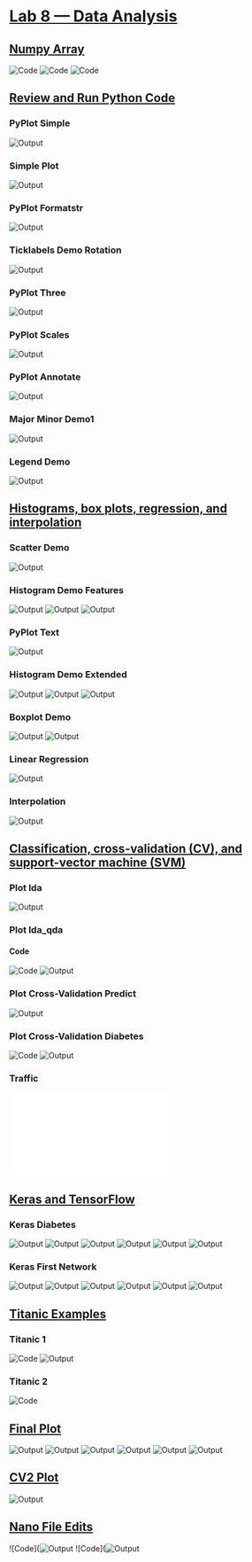 # **<ins>Lab 8 — Data Analysis </ins>**
## **<ins> Numpy Array</ins>**
![Code](Numpy_Array(1).png)
![Code](Numpy_Array(2).png)
![Code](Numpy_Array(3).png)

## **<ins> Review and Run Python Code </ins>** 
### **PyPlot Simple**
![Output](output_pyplot_simple.py.png)
### **Simple Plot**
![Output](output_simple_plot.py.png)
### **PyPlot Formatstr**
![Output](output_pyplot_formatstr.py.png)
### **Ticklabels Demo Rotation**
![Output](output_ticklabels_demo_rotation.py.png)
### **PyPlot Three**
![Output](output_pyplot_three.py.png)
### **PyPlot Scales**
![Output](output_pyplot_scales.py.png)
### **PyPlot Annotate**
![Output](output_pyplot_annotate.py.png)
### **Major Minor Demo1**
![Output](output_major_minor_demo1.py.png)
### **Legend Demo**
![Output](output_legend_demo.py.png)

## **<ins> Histograms, box plots, regression, and interpolation </ins>** 
### **Scatter Demo**
![Output](output_scatter_demo.py.png)
### **Histogram Demo Features**
![Output](output_histogram_demo_features.py(1).png)
![Output](output_histogram_demo_features.py(2).png)
![Output](output_histogram_demo_features.py(3).png)
### **PyPlot Text**
![Output](python3_pyplot_text.py.png)
### **Histogram Demo Extended**
![Output](output_histogram_demo_features.py(1).png)
![Output](output_histogram_demo_features.py(2).png)
![Output](output_histogram_demo_features.py(3).png)
### **Boxplot Demo**
![Output](output_boxplot_demo.py(1).png)
![Output](output_boxplot_demo.py(2).png)
### **Linear Regression**
![Output](output_linreg.py.png)
### **Interpolation**
![Output](output_interpolation.py.png)

## **<ins> Classification, cross-validation (CV), and support-vector machine (SVM) </ins>** 
### **Plot lda**
![Output](output_plot_lda.py.png)
### **Plot lda_qda**
#### **Code**
![Code](code_plot_lda_qda.py.png)
![Output](output_plot_lda_qda.py.png)
### **Plot Cross-Validation Predict**
![Output](output_plot_cv_predict.py.png)
### **Plot Cross-Validation Diabetes**
![Code](code_plot_cv_diabetes.py.png)
![Output](output_plot_cv_diabetes.py.png)
### **Traffic**
![Output](output_plot_cv_diabetes.py)

## **<ins> Keras and TensorFlow </ins>** 
### **Keras Diabetes**
![Output](output_keras_diabetes.py.png)
![Output](output_keras_diabetes.py(2).png)
![Output](output_keras_diabetes.py(3).png)
![Output](output_keras_diabetes.py(4).png)
![Output](output_keras_diabetes.py(5).png)
![Output](output_keras_diabetes.py(6).png)

### **Keras First Network**
![Output](output_keras_first_network.py.png)
![Output](output_keras_first_network.py(2).png)
![Output](output_keras_first_network.py(3).png)
![Output](output_keras_first_network.py(4).png)
![Output](output_keras_first_network.py(5).png)
![Output](output_keras_first_network.py(6).png)

## **<ins> Titanic Examples </ins>** 
### **Titanic 1**
![Code](code_titanic_1.py.png)
![Output](output_titanic_1.py.png)
### **Titanic 2**
![Code](output_titanic_2.py.png)

## **<ins> Final Plot </ins>** 
![Output](Temperature_CPU_Usage.png)
![Output](CPU_Usage_Histogram.png)
![Output](Temperature_Histogram.png)
![Output](CPU_Usage_BoxPlot.png)
![Output](Temperature_BoxPlot.png)
![Output](Temperature_versus_CPU_Usage.png)

## **<ins> CV2 Plot </ins>** 
![Output](Predicted_Vs_Temperature.png)

## **<ins> Nano File Edits </ins>** 
![Code](![Output](Nano_File.png)
![Code](![Output](Nano_File(2).png)




